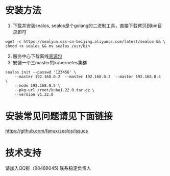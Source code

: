# 安装方法
1. 下载并安装sealos, sealos是个golang的二进制工具，直接下载拷贝到bin目录即可
```
wget -c https://sealyun.oss-cn-beijing.aliyuncs.com/latest/sealos && \
chmod +x sealos && mv sealos /usr/bin
```
2. 服务中心下载离线[资源包](https://www.sealyun.com/goodsList)
3. 安装一个三master的kubernetes集群
```
sealos init --passwd '123456' \
	--master 192.168.0.2  --master 192.168.0.3  --master 192.168.0.4  \
	--node 192.168.0.5 \
	--pkg-url /root/kube1.22.0.tar.gz \
	--version v1.22.0
```
# 安装常见问题请见下面链接
https://github.com/fanux/sealos/issues

# 技术支持
请加入QQ群（98488045) 联系稳定负责人
